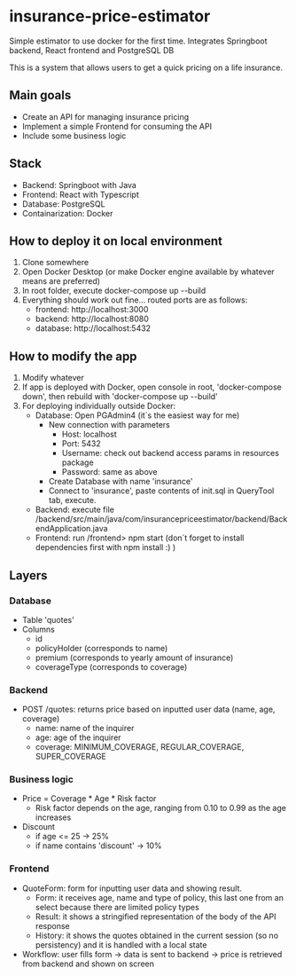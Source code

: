 # insurance-price-estimator
Simple estimator to use docker for the first time. Integrates Springboot backend, React frontend and PostgreSQL DB

This is a system that allows users to get a quick pricing on a life insurance. 

## Main goals
* Create an API for managing insurance pricing
* Implement a simple Frontend for consuming the API
* Include some business logic 

## Stack
* Backend: Springboot with Java
* Frontend: React with Typescript
* Database: PostgreSQL
* Containarization: Docker

## How to deploy it on local environment
1) Clone somewhere
2) Open Docker Desktop (or make Docker engine available by whatever means are preferred)
3) In root folder, execute docker-compose up --build
4) Everything should work out fine... routed ports are as follows:
    * frontend: http://localhost:3000
    * backend: http://localhost:8080
    * database: http://localhost:5432

## How to modify the app
1) Modify whatever
2) If app is deployed with Docker, open console in root, 'docker-compose down', then rebuild with 'docker-compose up --build'
3) For deploying individually outside Docker:
    * Database: Open PGAdmin4 (it´s the easiest way for me)
        * New connection with parameters
            - Host: localhost
            - Port: 5432
            - Username: check out backend access params in resources package
            - Password: same as above
        * Create Database with name 'insurance'
        * Connect to 'insurance', paste contents of init.sql in QueryTool tab, execute.
    * Backend: execute file /backend/src/main/java/com/insurancepriceestimator/backend/BackendApplication.java
    * Frontend: run /frontend> npm start (don´t forget to install dependencies first with npm install :) )

## Layers
### Database
* Table 'quotes'
* Columns
    * id
    * policyHolder (corresponds to name)
    * premium (corresponds to yearly amount of insurance)
    * coverageType (corresponds to coverage)

### Backend
* POST /quotes: returns price based on inputted user data (name, age, coverage)
    * name: name of the inquirer
    * age: age of the inquirer
    * coverage: MINIMUM_COVERAGE, REGULAR_COVERAGE, SUPER_COVERAGE

### Business logic
* Price = Coverage * Age * Risk factor
    * Risk factor depends on the age, ranging from 0.10 to 0.99 as the age increases
* Discount
    * if age <= 25 -> 25%
    * if name contains 'discount' -> 10%

### Frontend
* QuoteForm: form for inputting user data and showing result.
    * Form: it receives age, name and type of policy, this last one from an select because there are limited policy types
    * Result: it shows a stringified representation of the body of the API response
    * History: it shows the quotes obtained in the current session (so no persistency) and it is handled with a local state
* Workflow: user fills form -> data is sent to backend -> price is retrieved from backend and shown on screen